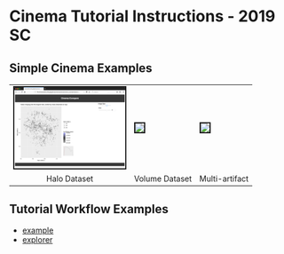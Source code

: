 # Cinema Tutorial Instructions - 2019 SC

## Simple Cinema Examples

<table>

<tr>
<td><a href="../2019-01_ECP/materials/halo.html"><img src="../2019-01_ECP/materials/thumbs/halo.png" width="200" border="2"></a></td>
<td><a href="materials/volume.html"><img src="materials/thumbs/volume.png" width="200" border="2"></a></td>
<td><a href="materials/cinema_explorer.html?databases=databases.json"><img src="materials/thumbs/explorer.png" width="200" border="2"></a></td>
</tr>

<tr>
<td align="center">Halo Dataset</td>
<td>Volume Dataset</td>
<td>Multi-artifact</td>
</tr>

</table>

## Tutorial Workflow Examples
- [example](materials/example_compare.html)
- [explorer](materials/cinema_explorer.html)


